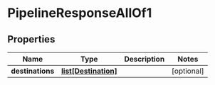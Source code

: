 # PipelineResponseAllOf1

## Properties
| Name | Type | Description | Notes |
| ------------ | ------------- | ------------- | ------------- |
| **destinations** | [**list[Destination]**](Destination.md) |  | [optional]  |


